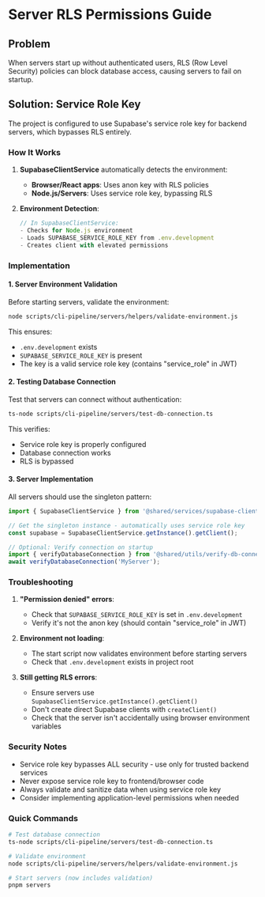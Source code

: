 # Server RLS Permissions Guide

## Problem
When servers start up without authenticated users, RLS (Row Level Security) policies can block database access, causing servers to fail on startup.

## Solution: Service Role Key

The project is configured to use Supabase's service role key for backend servers, which bypasses RLS entirely.

### How It Works

1. **SupabaseClientService** automatically detects the environment:
   - **Browser/React apps**: Uses anon key with RLS policies
   - **Node.js/Servers**: Uses service role key, bypassing RLS

2. **Environment Detection**:
   ```typescript
   // In SupabaseClientService:
   - Checks for Node.js environment
   - Loads SUPABASE_SERVICE_ROLE_KEY from .env.development
   - Creates client with elevated permissions
   ```

### Implementation

#### 1. Server Environment Validation

Before starting servers, validate the environment:

```bash
node scripts/cli-pipeline/servers/helpers/validate-environment.js
```

This ensures:
- `.env.development` exists
- `SUPABASE_SERVICE_ROLE_KEY` is present
- The key is a valid service role key (contains "service_role" in JWT)

#### 2. Testing Database Connection

Test that servers can connect without authentication:

```bash
ts-node scripts/cli-pipeline/servers/test-db-connection.ts
```

This verifies:
- Service role key is properly configured
- Database connection works
- RLS is bypassed

#### 3. Server Implementation

All servers should use the singleton pattern:

```typescript
import { SupabaseClientService } from '@shared/services/supabase-client';

// Get the singleton instance - automatically uses service role key
const supabase = SupabaseClientService.getInstance().getClient();

// Optional: Verify connection on startup
import { verifyDatabaseConnection } from '@shared/utils/verify-db-connection';
await verifyDatabaseConnection('MyServer');
```

### Troubleshooting

1. **"Permission denied" errors**:
   - Check that `SUPABASE_SERVICE_ROLE_KEY` is set in `.env.development`
   - Verify it's not the anon key (should contain "service_role" in JWT)

2. **Environment not loading**:
   - The start script now validates environment before starting servers
   - Check that `.env.development` exists in project root

3. **Still getting RLS errors**:
   - Ensure servers use `SupabaseClientService.getInstance().getClient()`
   - Don't create direct Supabase clients with `createClient()`
   - Check that the server isn't accidentally using browser environment variables

### Security Notes

- Service role key bypasses ALL security - use only for trusted backend services
- Never expose service role key to frontend/browser code
- Always validate and sanitize data when using service role key
- Consider implementing application-level permissions when needed

### Quick Commands

```bash
# Test database connection
ts-node scripts/cli-pipeline/servers/test-db-connection.ts

# Validate environment
node scripts/cli-pipeline/servers/helpers/validate-environment.js

# Start servers (now includes validation)
pnpm servers
```